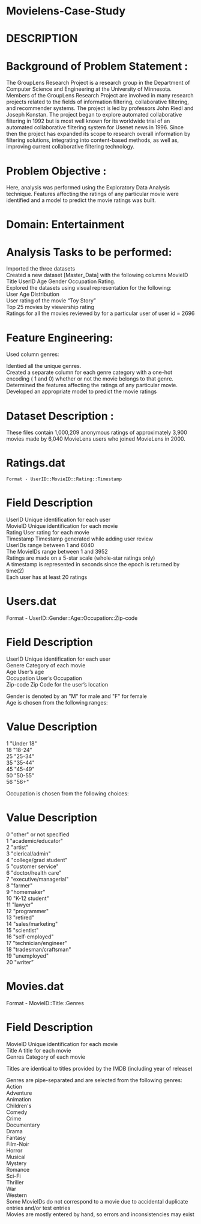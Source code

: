 # Movielens-Case-Study  
  
# DESCRIPTION  
  
# Background of Problem Statement :  

The GroupLens Research Project is a research group in the Department of Computer Science and Engineering at the University of Minnesota. Members of the GroupLens Research Project are involved in many research projects related to the fields of information filtering, collaborative filtering, and recommender systems. The project is led by professors John Riedl and Joseph Konstan. The project began to explore automated collaborative filtering in 1992 but is most well known for its worldwide trial of an automated collaborative filtering system for Usenet news in 1996. Since then the project has expanded its scope to research overall information by filtering solutions, integrating into content-based methods, as well as, improving current collaborative filtering technology.

# Problem Objective :  
  
Here, analysis was performed using the Exploratory Data Analysis technique. Features affecting the ratings of any particular movie were identified and a model to predict the movie ratings was built.  
  
# Domain: Entertainment  
  
# Analysis Tasks to be performed:  
  
Imported the three datasets  
Created a new dataset [Master_Data] with the following columns MovieID Title UserID Age Gender Occupation Rating.  
Explored the datasets using visual representation for the following:    
User Age Distribution    
User rating of the movie “Toy Story”    
Top 25 movies by viewership rating    
Ratings for all the movies reviewed by for a particular user of user id = 2696      

# Feature Engineering:  
  
Used column genres:  

Identied all the unique genres.  
Created a separate column for each genre category with a one-hot encoding ( 1 and 0) whether or not the movie belongs to that genre.   
Determined the features affecting the ratings of any particular movie.  
Developed an appropriate model to predict the movie ratings  

# Dataset Description :  
  
These files contain 1,000,209 anonymous ratings of approximately 3,900 movies made by 6,040 MovieLens users who joined MovieLens in 2000.  
  
# Ratings.dat
    Format - UserID::MovieID::Rating::Timestamp  

# Field	Description
UserID	Unique identification for each user  
MovieID	Unique identification for each movie  
Rating	User rating for each movie  
Timestamp	Timestamp generated while adding user review  
UserIDs range between 1 and 6040   
The MovieIDs range between 1 and 3952  
Ratings are made on a 5-star scale (whole-star ratings only)  
A timestamp is represented in seconds since the epoch is returned by time(2)  
Each user has at least 20 ratings  
 

# Users.dat  
Format -  UserID::Gender::Age::Occupation::Zip-code  

# Field	Description    
UserID	Unique identification for each user  
Genere	Category of each movie  
Age	User’s age  
Occupation	User’s Occupation  
Zip-code	Zip Code for the user’s location  
 
  
Gender is denoted by an "M" for male and "F" for female  
Age is chosen from the following ranges:  

# Value	Description  
1	"Under 18"  
18	"18-24"  
25	"25-34"  
35	"35-44"  
45	"45-49"  
50	"50-55"  
56	"56+"  
   
  
Occupation is chosen from the following choices:  
# Value Description
0	"other" or not specified  
1	"academic/educator"  
2	"artist”  
3	"clerical/admin"  
4	"college/grad student"  
5	"customer service"  
6	"doctor/health care"  
7	"executive/managerial"  
8	"farmer"  
9	"homemaker"  
10	"K-12 student"  
11	"lawyer"  
12	"programmer"  
13	"retired"  
14	 "sales/marketing"  
15	"scientist"  
16	 "self-employed"   
17	"technician/engineer"   
18	"tradesman/craftsman"  
19	"unemployed"  
20	"writer”  
  
# Movies.dat
Format - MovieID::Title::Genres  
  
# Field	Description  
MovieID	Unique identification for each movie  
Title	A title for each movie  
Genres	Category of each movie  
 

 Titles are identical to titles provided by the IMDB (including year of release)  
   
  
Genres are pipe-separated and are selected from the following genres:  
Action  
Adventure  
Animation  
Children's  
Comedy  
Crime  
Documentary  
Drama  
Fantasy  
Film-Noir  
Horror  
Musical  
Mystery  
Romance  
Sci-Fi  
Thriller  
War  
Western  
Some MovieIDs do not correspond to a movie due to accidental duplicate entries and/or test entries  
Movies are mostly entered by hand, so errors and inconsistencies may exist  
